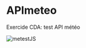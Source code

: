 # APImeteo
Exercide CDA: test API météo

![metestJS](https://github.com/Camille-Durand/APImeteo/assets/75265358/52a165e3-4aa2-4a20-bf84-78dd8c7000ee)
